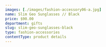 ```yaml
---
images: [./images/fashion-accessory06-a.jpg]
name: Slim Geo Sunglasses // Black
price: $90.00
department: gifts
slug: slim-geo-sunglasses-black
type: fashion-accessories
contentType: product details
---
```

